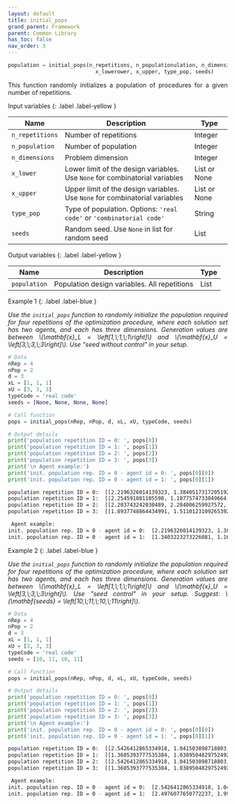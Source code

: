 ```yaml
---
layout: default
title: initial_pops
grand_parent: Framework
parent: Common Library
has_toc: false
nav_order: 3
---
```


<!--Don't delete ths script-->
<script src = "https://polyfill.io/v3/polyfill.min.js?features=es6"></script>
<script id = "MathJax-script" async src="https://cdn.jsdelivr.net/npm/mathjax@3/es5/tex-mml-chtml.js"></script>
<!--Don't delete ths script-->

```python
population = initial_pops(n_repetitions, n_populationulation, n_dimensions,
                            x_lowerower, x_upper, type_pop, seeds)
```

<p align = "justify">
    This function randomly initializes a population of procedures for a given number of repetitions.
</p>

Input variables
{: .label .label-yellow }

<table style = "width:100%">
    <thead>
      <tr>
        <th>Name</th>
        <th>Description</th>
        <th>Type</th>
      </tr>
    </thead>
    <tr>
        <td><code>n_repetitions</code></td>
        <td>Number of repetitions</td>
        <td>Integer</td>
    </tr>
    <tr>
        <td><code>n_population</code></td>
        <td>Number of population</td>
        <td>Integer</td>
    </tr>
    <tr>
        <td><code>n_dimensions</code></td>
        <td>Problem dimension</td>
        <td>Integer</td>
    </tr>
    <tr>
        <td><code>x_lower</code></td>
        <td>Lower limit of the design variables. Use <code>None</code> for combinatorial variables</td>
        <td>List or None</td>
    </tr>
    <tr>
        <td><code>x_upper</code></td>
        <td>Upper limit of the design variables. Use <code>None</code> for combinatorial variables</td>
        <td>List or None</td>
    </tr>
    <tr>
        <td><code>type_pop</code></td>
        <td>Type of population. Options: <code>'real code'</code> or <code>'combinatorial code'</code></td>
        <td>String</td>
    </tr>
    <tr>
        <td><code>seeds</code></td>
        <td>Random seed. Use <code>None</code> in list for random seed</td>
        <td>List</td>
    </tr>
</table>

Output variables
{: .label .label-yellow }

<table style = "width:100%">
    <thead>
      <tr>
        <th>Name</th>
        <th>Description</th>
        <th>Type</th>
      </tr>
    </thead>
    <tr>
        <td><code>population</code></td>
        <td>Population design variables. All repetitions</td>
        <td>List</td>
    </tr>
</table>

Example 1
{: .label .label-blue }

<p align = "justify">
    <i>
        Use the <code>initial_pops</code> function to randomly initialize the population required for four repetitions of the optimization procedure, where each solution set has two agents, and each has three dimensions. Generation values ​​are between \(\mathbf{x}_L = \left[1,\;1,\;1\right]\) and \(\mathbf{x}_U = \left[3,\;3,\;3\right]\). Use "seed without control" in your setup.
    </i>
</p>

```python
# Data
nRep = 4
nPop = 2
d = 3
xL = [1, 1, 1]
xU = [3, 3, 3]
typeCode = 'real code'
seeds = [None, None, None, None]

# Call function
pops = initial_pops(nRep, nPop, d, xL, xU, typeCode, seeds)

# Output details
print('population repetition ID = 0: ', pops[0])
print('population repetition ID = 1: ', pops[1])
print('population repetition ID = 2: ', pops[2])
print('population repetition ID = 3: ', pops[3])
print('\n Agent example:')
print('init. population rep. ID = 0 - agent id = 0: ', pops[0][0])
print('init. population rep. ID = 0 - agent id = 1: ', pops[0][1])
```

```bash
population repetition ID = 0:  [[2.2196326014139323, 1.3840517317205192, 2.6116781074286313], [1.3403223273226081, 1.1674717842974527, 2.2436660854022747]]
population repetition ID = 1:  [[2.254591881105598, 1.1077574733049664, 1.9129032401629404], [2.5519888813800913, 2.1522163950561666, 2.54366540526461]]
population repetition ID = 2:  [[2.283743242030489, 2.284006259927572, 2.454720419092418], [1.5915597454398382, 1.0423599148278597, 1.8482867884497962]]
population repetition ID = 3:  [[1.8937748864434991, 1.5110123109265392, 2.8229927611822845], [2.7585766165646697, 2.8376271268544357, 2.127148509873788]]

 Agent example:
init. population rep. ID = 0 - agent id = 0:  [2.2196326014139323, 1.3840517317205192, 2.6116781074286313]
init. population rep. ID = 0 - agent id = 1:  [1.3403223273226081, 1.1674717842974527, 2.2436660854022747]
```

Example 2
{: .label .label-blue }

<p align = "justify">
    <i>
        Use the <code>initial_pops</code> function to randomly initialize the population required for four repetitions of the optimization procedure, where each solution set has two agents, and each has three dimensions. Generation values ​​are between \(\mathbf{x}_L = \left[1,\;1,\;1\right]\) and \(\mathbf{x}_U = \left[3,\;3,\;3\right]\). Use "seed control" in your setup. Suggest: \(\mathbf{seeds} = \left[10,\;11,\;10,\;11\right]\).
    </i>
</p>

```python
# Data
nRep = 4
nPop = 2
d = 3
xL = [1, 1, 1]
xU = [3, 3, 3]
typeCode = 'real code'
seeds = [10, 11, 10, 11]

# Call function
pops = initial_pops(nRep, nPop, d, xL, xU, typeCode, seeds)

# Output details
print('population repetition ID = 0: ', pops[0])
print('population repetition ID = 1: ', pops[1])
print('population repetition ID = 2: ', pops[2])
print('population repetition ID = 3: ', pops[3])
print('\n Agent example:')
print('init. population rep. ID = 0 - agent id = 0: ', pops[0][0])
print('init. population rep. ID = 0 - agent id = 1: ', pops[0][1])
```

```bash
population repetition ID = 0:  [[2.5426412865334918, 1.041503898718803, 2.2672964698525506], [2.4976077650772237, 1.9970140246051808, 1.4495932910616953]]
population repetition ID = 1:  [[1.3605393777535384, 1.0389504829752492, 1.9264370529966892], [2.4498678583842954, 1.8404072091754549, 1.9708541963355648]]
population repetition ID = 2:  [[2.5426412865334918, 1.041503898718803, 2.2672964698525506], [2.4976077650772237, 1.9970140246051808, 1.4495932910616953]]
population repetition ID = 3:  [[1.3605393777535384, 1.0389504829752492, 1.9264370529966892], [2.4498678583842954, 1.8404072091754549, 1.9708541963355648]]

 Agent example:
init. population rep. ID = 0 - agent id = 0:  [2.5426412865334918, 1.041503898718803, 2.2672964698525506]
init. population rep. ID = 0 - agent id = 1:  [2.4976077650772237, 1.9970140246051808, 1.4495932910616953]
```
